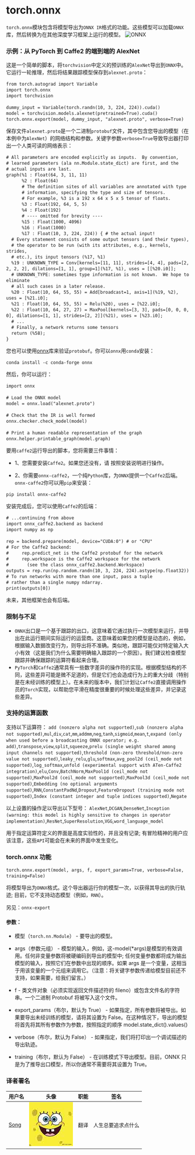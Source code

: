# torch.onnx

`torch.onnx`模块包含将模型导出为`ONNX IR`格式的功能。这些模型可以加载`ONNX`库，然后转换为在其他深度学习框架上运行的模型。 ![ONNX](2017121722000236815.jpg)

### 示例：从 PyTorch 到 Caffe2 的端到端的 AlexNet

这是一个简单的脚本，将`torchvision`中定义的预训练的`AlexNet`导出到`ONNX`中。它运行一轮推理，然后将结果跟踪模型保存到`alexnet.proto`：

```
from torch.autograd import Variable
import torch.onnx
import torchvision

dummy_input = Variable(torch.randn(10, 3, 224, 224)).cuda()
model = torchvision.models.alexnet(pretrained=True).cuda()
torch.onnx.export(model, dummy_input, "alexnet.proto", verbose=True) 
```

保存文件`alexnet.proto`是一个二进制`protobuf`文件，其中包含您导出的模型（在本例中为`AlexNet`）的网络结构和参数。关键字参数`verbose=True`导致导出器打印出一个人类可读的网络表示：

```
# All parameters are encoded explicitly as inputs.  By convention,
# learned parameters (ala nn.Module.state_dict) are first, and the
# actual inputs are last.
graph(%1 : Float(64, 3, 11, 11)
      %2 : Float(64)
      # The definition sites of all variables are annotated with type
      # information, specifying the type and size of tensors.
      # For example, %3 is a 192 x 64 x 5 x 5 tensor of floats.
      %3 : Float(192, 64, 5, 5)
      %4 : Float(192)
      # ---- omitted for brevity ----
      %15 : Float(1000, 4096)
      %16 : Float(1000)
      %17 : Float(10, 3, 224, 224)) { # the actual input!
  # Every statement consists of some output tensors (and their types),
  # the operator to be run (with its attributes, e.g., kernels, strides,
  # etc.), its input tensors (%17, %1)
  %19 : UNKNOWN_TYPE = Conv[kernels=[11, 11], strides=[4, 4], pads=[2, 2, 2, 2], dilations=[1, 1], group=1](%17, %1), uses = [[%20.i0]];
  # UNKNOWN_TYPE: sometimes type information is not known.  We hope to eliminate
  # all such cases in a later release.
  %20 : Float(10, 64, 55, 55) = Add[broadcast=1, axis=1](%19, %2), uses = [%21.i0];
  %21 : Float(10, 64, 55, 55) = Relu(%20), uses = [%22.i0];
  %22 : Float(10, 64, 27, 27) = MaxPool[kernels=[3, 3], pads=[0, 0, 0, 0], dilations=[1, 1], strides=[2, 2]](%21), uses = [%23.i0];
  # ...
  # Finally, a network returns some tensors
  return (%58);
} 
```

您也可以使用[onnx](https://github.com/onnx/onnx/)库来验证`protobuf`。你可以`onnx`用`conda`安装：

```
conda install -c conda-forge onnx 
```

然后，你可以运行：

```
import onnx

# Load the ONNX model
model = onnx.load("alexnet.proto")

# Check that the IR is well formed
onnx.checker.check_model(model)

# Print a human readable representation of the graph
onnx.helper.printable_graph(model.graph) 
```

要用`caffe2`运行导出的脚本，您将需要三件事情：

*   1、您需要安装`Caffe2`。如果您还没有，请 按照安装说明进行操作。

*   2、你需要`onnx-caffe2`，一个纯`Python`库，为`ONNX`提供一个`Caffe2`后端。`onnx-caffe2`你可以用`pip`来安装：

```
pip install onnx-caffe2 
```

安装完成后，您可以使用`Caffe2`的后端：

```
# ...continuing from above
import onnx_caffe2.backend as backend
import numpy as np

rep = backend.prepare(model, device="CUDA:0") # or "CPU"
# For the Caffe2 backend:
#     rep.predict_net is the Caffe2 protobuf for the network
#     rep.workspace is the Caffe2 workspace for the network
#       (see the class onnx_caffe2.backend.Workspace)
outputs = rep.run(np.random.randn(10, 3, 224, 224).astype(np.float32))
# To run networks with more than one input, pass a tuple
# rather than a single numpy ndarray.
print(outputs[0]) 
```

未来，其他框架也会有后端。

### 限制与不足

*   `ONNX`出口是一个基于跟踪的出口，这意味着它通过执行一次模型来运行，并导出在此运行期间实际运行的运营商。这意味着如果您的模型是动态的，例如，根据输入数据改变行为，则导出将不准确。类似地，跟踪可能仅对特定输入大小有效（这是我们为什么需要明确输入跟踪的一个原因）。我们建议检查模型跟踪并确保跟踪的运算符看起来合理。
*   `PyTorch`和`Caffe2`通常具有一些数字差异的操作符的实现。根据模型结构的不同，这些差异可能是微不足道的，但是它们也会造成行为上的重大分歧（特别是在未经训练的模型上）。在未来的版本中，我们计划让`Caffe2`直接调用操作员的`Torch`实现，以帮助您平滑在精度很重要的时候处理这些差异，并记录这些差异。

### 支持的运算函数

支持以下运算符： `add (nonzero alpha not supported)`,`sub (nonzero alpha not supported)`,`mul`,`div`,`cat`,`mm`,`addmm`,`neg`,`tanh`,`sigmoid`,`mean`,`t`,`expand (only when used before a broadcasting ONNX operator; e.g. add)`,`transpose`,`view`,`split`,`squeeze`,`prelu (single weight shared among input channels not supported)`,`threshold (non-zero threshold/non-zero value not supported)`,`leaky_relu`,`glu`,`softmax`,`avg_pool2d (ceil_mode not supported)`,`log_softmax`,`unfold (experimental support with ATen-Caffe2 integration)`,`elu`,`Conv`,`BatchNorm`,`MaxPool1d (ceil_mode not supported)`,`MaxPool2d (ceil_mode not supported)`,`MaxPool3d (ceil_mode not supported)`,`Embedding (no optional arguments supported)`,`RNN`,`ConstantPadNd`,`Dropout`,`FeatureDropout (training mode not supported)`,`Index (constant integer and tuple indices supported)`,`Negate`

以上设置的操作足以导出以下型号： `AlexNet`,`DCGAN`,`DenseNet`,`Inception (warning: this model is highly sensitive to changes in operator implementation)`,`ResNet`,`SuperResolution`,`VGG`,`word_language_model`

用于指定运算符定义的界面是高度实验性的，并且没有记录; 有冒险精神的用户应该注意，这些`API`可能会在未来的界面中发生变化。

### torch.onnx 功能

```
torch.onnx.export(model, args, f, export_params=True, verbose=False, training=False) 
```

将模型导出为`ONNX`格式。这个导出器运行你的模型一次，以获得其导出的执行轨迹; 目前，它不支持动态模型（例如，`RNN`）。

另见：`onnx-export`

#### 参数：

*   模型（`torch.nn.Module`） - 要导出的模型。
*   args（参数元组） - 模型的输入，例如，这-model(*args)是模型的有效调用。任何非变量参数将被硬编码到导出的模型中; 任何变量参数都将成为输出模型的输入，按照它们在参数中出现的顺序。如果 args 是一个变量，这相当于用该变量的一个元组来调用它。（注意：将关键字参数传递给模型目前还不支持，如果需要，给我们留言。）

*   f - 类文件对象（必须实现返回文件描述符的 fileno）或包含文件名的字符串。一个二进制 Protobuf 将被写入这个文件。

*   export_params（布尔，默认为 True） - 如果指定，所有参数将被导出。如果要导出未经训练的模型，请将其设置为 False。在这种情况下，导出的模型将首先将其所有参数作为参数，按照指定的顺序 model.state_dict().values()

*   verbose（布尔，默认为 False） - 如果指定，我们将打印出一个调试描述的导出轨迹。

*   training（布尔，默认为 False） - 在训练模式下导出模型。目前，ONNX 只是为了推导出口模型，所以你通常不需要将其设置为 True。

### 译者署名

| 用户名 | 头像 | 职能 | 签名 |
| --- | --- | --- | --- |
| [Song](https://ptorch.com) | ![](img/2018033000352689884.jpeg) | 翻译 | 人生总要追求点什么 |